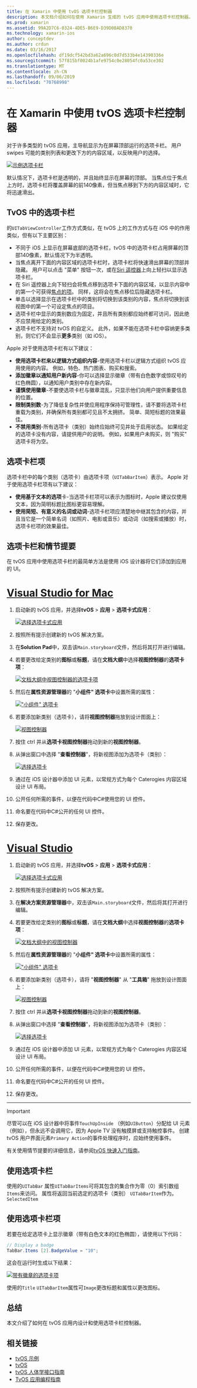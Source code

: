 ```yaml
---
title: 在 Xamarin 中使用 tvOS 选项卡栏控制器
description: 本文档介绍如何在使用 Xamarin 生成的 tvOS 应用中使用选项卡栏控制器。 它提供高级别的选项卡栏视图，并讨论选项卡栏项、情节提要集成和选项卡栏项。
ms.prod: xamarin
ms.assetid: 99A2D7C6-0324-4DE5-B6E9-D39D0BAD8370
ms.technology: xamarin-ios
author: conceptdev
ms.author: crdun
ms.date: 03/16/2017
ms.openlocfilehash: df19dcf542bd3a62a696c0d7d533b4e14390336e
ms.sourcegitcommit: 57f815bf0024b1afe9754c0e28054fc0a53ce302
ms.translationtype: MT
ms.contentlocale: zh-CN
ms.lasthandoff: 09/06/2019
ms.locfileid: "70768998"
---
```

# <a name="working-with-tvos-tab-bar-controllers-in-xamarin"></a>在 Xamarin 中使用 tvOS 选项卡栏控制器

对于许多类型的 tvOS 应用，主导航显示为在屏幕顶部运行的选项卡栏。 用户 swipes 可能的类别列表和更改下方的内容区域，以反映用户的选择。

[![](tab-bars-images/tab01.png "示例选项卡栏")](tab-bars-images/tab01.png#lightbox)

默认情况下，选项卡栏是透明的，并且始终显示在屏幕的顶部。 当焦点位于焦点上方时，选项卡栏将覆盖屏幕的前140像素，但当焦点移到下方的内容区域时，它将迅速滑出。

<a name="Tab-Bars-in-tvOS" />

## <a name="tab-bars-in-tvos"></a>TvOS 中的选项卡栏

的`UITabViewController`工作方式类似，在 tvOS 上的工作方式与在 iOS 中的作用类似，但有以下主要区别：

- 不同于 iOS 上显示在屏幕底部的选项卡栏，tvOS 中的选项卡栏占用屏幕的顶部140像素，默认情况下为半透明。
- 当焦点离开下面的内容区域的选项卡栏时，选项卡栏将快速滑出屏幕的顶部并隐藏。 用户可以点击 "菜单" 按钮一次，或在[Siri 遥控器](~/ios/tvos/platform/remote-bluetooth.md#The-Siri-Remote)上向上轻扫以显示选项卡栏。
- 在 Siri 遥控器上向下轻扫会将焦点移到选项卡下面的内容区域，以显示内容中的第一个可获得[焦点的项](~/ios/tvos/app-fundamentals/navigation-focus.md#Focus-and-Selection)。 同样，这将会在焦点移位后隐藏选项卡栏。
- 单击以选择显示在选项卡栏中的类别将切换到该类别的内容，焦点将切换到该视图中的第一个可设定焦点的项目。
- 选项卡栏中显示的类别数应为固定，并且所有类别都应始终都可访问，因此绝不应禁用给定的类别。
- 选项卡栏不支持对 tvOS 的自定义。 此外，如果不能在选项卡栏中容纳更多类别，则它们不会显示**更多**类别（如 iOS）。

Apple 对于使用选项卡栏有以下建议：

- **使用选项卡栏来以逻辑方式组织内容**-使用选项卡栏以逻辑方式组织 tvOS 应用使用的内容。 例如，特色、热门图表、购买和搜索。
- **添加徽章以通知用户新内容**-你可以选择显示徽章（带有白色数字或惊叹号的红色椭圆），以通知用户类别中存在新内容。
- **谨慎使用徽章**-不要使选项卡栏与徽章混乱，只显示他们向用户提供重要信息的位置。
- **限制类别数**-为了降低复杂性并使应用程序保持可管理性，请不要将选项卡栏重载为类别，并确保所有类别都可见且不太拥挤。 简单、简短标题的效果最佳。
- **不禁用类别**-所有选项卡（类别）始终应始终可见并处于启用状态。 如果给定的选项卡没有内容，请提供用户的说明。 例如，如果用户未购买，则 "购买" 选项卡将为空。

<a name="Tab-Bar-Items" />

## <a name="tab-bar-items"></a>选项卡栏项

选项卡栏中的每个类别（选项卡）由选项卡项（`UITabBarItem`）表示。 Apple 对于使用选项卡栏项有以下建议：

- **使用基于文本的选项**卡-当选项卡栏项可以表示为图标时，Apple 建议仅使用文本，因为简明标题比图标更容易理解。
- **使用简短、有意义的名词或动词**-选项卡栏项应清楚地中继其包含的内容，并且当它是一个简单名词（如照片、电影或音乐）或动词（如搜索或播放）时，选项卡栏项的效果最佳。

<a name="Tab-Bars-and-Storyboards" />

## <a name="tab-bars-and-storyboards"></a>选项卡栏和情节提要

在 tvOS 应用中使用选项卡栏的最简单方法是使用 iOS 设计器将它们添加到应用的 UI。

# <a name="visual-studio-for-mactabmacos"></a>[Visual Studio for Mac](#tab/macos)

1. 启动新的 tvOS 应用，并选择**tvOS** > **应用** > **选项卡式应用**： 

    [![](tab-bars-images/tab02.png "选择选项卡式应用")](tab-bars-images/tab02.png#lightbox)
1. 按照所有提示创建新的 tvOS 解决方案。
1. 在**Solution Pad**中，双击该`Main.storyboard`文件，然后将其打开进行编辑。
1. 若要更改给定类别的**图标**或**标题**，请在**文档大纲**中选择**视图控制器**的**选项卡项**：

    [![](tab-bars-images/tab03a.png "文档大纲中视图控制器的选项卡项")](tab-bars-images/tab03a.png#lightbox)
1. 然后在**属性资源管理器**的 "**小组件" 选项卡**中设置所需的属性： 

    [![](tab-bars-images/tab03.png "\"小组件\" 选项卡")](tab-bars-images/tab03.png#lightbox)
1. 若要添加新类别（选项卡），请将**视图控制器**拖放到设计图面上： 

    [![](tab-bars-images/tab04.png "视图控制器")](tab-bars-images/tab04.png#lightbox)
1. 按住 ctrl 并从**选项卡视图控制器**拖动到新的**视图控制器**。
1. 从弹出窗口中选择 "**查看控制器**"，将新视图添加为选项卡（类别）： 

    [![](tab-bars-images/tab05.png "选择选项卡")](tab-bars-images/tab05.png#lightbox)
1. 通过在 iOS 设计器中添加 UI 元素，以常规方式为每个 Caterogies 内容区域设计 UI 布局。
1. 公开任何所需的事件，以便在代码中C#使用您的 UI 控件。
1. 命名要在代码中C#公开的任何 UI 控件。
1. 保存更改。

# <a name="visual-studiotabwindows"></a>[Visual Studio](#tab/windows)

1. 启动新的 tvOS 应用，并选择**tvOS** > **应用** > **选项卡式应用**： 

    [![](tab-bars-images/tab02vs.png "选择选项卡式应用")](tab-bars-images/tab02vs.png#lightbox)
1. 按照所有提示创建新的 tvOS 解决方案。
1. 在**解决方案资源管理器**中，双击该`Main.storyboard`文件，然后将其打开进行编辑。
1. 若要更改给定类别的**图标**或**标题**，请在**文档大纲**中选择**视图控制器**的**选项卡项**：

    [![](tab-bars-images/tab03avs.png "文档大纲中的视图控制器")](tab-bars-images/tab03avs.png#lightbox)
1. 然后在**属性资源管理器**的 "**小组件" 选项卡**中设置所需的属性： 

    [![](tab-bars-images/tab03vs.png "\"小组件\" 选项卡")](tab-bars-images/tab03vs.png#lightbox)
1. 若要添加新类别（选项卡），请将 "**视图控制器**" 从 "**工具箱**" 拖放到设计图面上： 

    [![](tab-bars-images/tab04vs.png "视图控制器")](tab-bars-images/tab04vs.png#lightbox)
1. 按住 ctrl 并从**选项卡视图控制器**拖动到新的**视图控制器**。
1. 从弹出窗口中选择 "**查看控制器**"，将新视图添加为选项卡（类别）： 

    [![](tab-bars-images/tab05vs.png "选择选项卡")](tab-bars-images/tab05vs.png#lightbox)
1. 通过在 iOS 设计器中添加 UI 元素，以常规方式为每个 Caterogies 内容区域设计 UI 布局。
1. 公开任何所需的事件，以便在代码中C#使用您的 UI 控件。
1. 命名要在代码中C#公开的任何 UI 控件。
1. 保存更改。

-----

> [!IMPORTANT]
> 尽管可以在 iOS 设计器中将事件`TouchUpInside` （例如`UIButton`）分配给 UI 元素（例如），但永远不会调用它，因为 Apple TV 没有触摸屏或支持触控事件。 创建 tvOS 用户界面元素`Primary Action`的事件处理程序时，应始终使用事件。

有关使用情节提要的详细信息，请参阅[tvOS 快速入门指南](~/ios/tvos/get-started/hello-tvos.md)。 

<a name="Working-with-Tab-Bars" />

## <a name="working-with-tab-bars"></a>使用选项卡栏

使用的`UITabBar` 属性`UITabBarItems`可将其包含的集合作为零（0）索引数组`Items`来访问。 属性将返回当前选定的选项卡（类别） `UITabBarItem`作为。 `SelectedItem`

<a name="Working-with-Tab-Bar-Items" />

## <a name="working-with-tab-bar-items"></a>使用选项卡栏项

若要在给定选项卡上显示徽章（带有白色文本的红色椭圆），请使用以下代码：

```csharp
// Display a badge
TabBar.Items [2].BadgeValue = "10";
```

这会在运行时生成以下结果：

[![](tab-bars-images/tab06.png "带有徽章的选项卡项")](tab-bars-images/tab06.png#lightbox)

使用的`Title` `UITabBarItem`属性可`Image`更改标题和属性以更改图标。

<a name="Summary" />

## <a name="summary"></a>总结

本文介绍了如何在 tvOS 应用内设计和使用选项卡栏控制器。

## <a name="related-links"></a>相关链接

- [tvOS 示例](https://docs.microsoft.com/samples/browse/?products=xamarin&term=Xamarin.iOS+tvOS)
- [tvOS](https://developer.apple.com/tvos/)
- [tvOS 人体学接口指南](https://developer.apple.com/tvos/human-interface-guidelines/)
- [TvOS 应用编程指南](https://developer.apple.com/library/prerelease/tvos/documentation/General/Conceptual/AppleTV_PG/)
